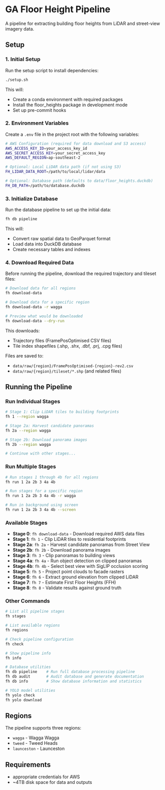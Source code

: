 # GA Floor Height Pipeline

A pipeline for extracting building floor heights from LiDAR and street-view imagery data.

## Setup

### 1. Initial Setup

Run the setup script to install dependencies:

```bash
./setup.sh
```

This will:
- Create a conda environment with required packages
- Install the floor_heights package in development mode
- Set up pre-commit hooks

### 2. Environment Variables

Create a `.env` file in the project root with the following variables:

```bash
# AWS Configuration (required for data download and S3 access)
AWS_ACCESS_KEY_ID=your_access_key_id
AWS_SECRET_ACCESS_KEY=your_secret_access_key
AWS_DEFAULT_REGION=ap-southeast-2

# Optional: Local LiDAR data path (if not using S3)
FH_LIDAR_DATA_ROOT=/path/to/local/lidar/data

# Optional: Database path (defaults to data/floor_heights.duckdb)
FH_DB_PATH=/path/to/database.duckdb
```

### 3. Initialize Database

Run the database pipeline to set up the initial data:

```bash
fh db pipeline
```

This will:
- Convert raw spatial data to GeoParquet format
- Load data into DuckDB database
- Create necessary tables and indexes

### 4. Download Required Data

Before running the pipeline, download the required trajectory and tileset files:

```bash
# Download data for all regions
fh download-data

# Download data for a specific region
fh download-data -r wagga

# Preview what would be downloaded
fh download-data --dry-run
```

This downloads:
- Trajectory files (FramePosOptimised CSV files)
- Tile index shapefiles (.shp, .shx, .dbf, .prj, .cpg files)

Files are saved to:
- `data/raw/{region}/FramePosOptimised-{region}-rev2.csv`
- `data/raw/{region}/tileset/*.shp` (and related files)

## Running the Pipeline

### Run Individual Stages

```bash
# Stage 1: Clip LiDAR tiles to building footprints
fh 1 --region wagga

# Stage 2a: Harvest candidate panoramas
fh 2a --region wagga

# Stage 2b: Download panorama images
fh 2b --region wagga

# Continue with other stages...
```

### Run Multiple Stages

```bash
# Run stages 1 through 4b for all regions
fh run 1 2a 2b 3 4a 4b

# Run stages for a specific region
fh run 1 2a 2b 3 4a 4b -r wagga

# Run in background using screen
fh run 1 2a 2b 3 4a 4b --screen
```

### Available Stages

- **Stage 0**: `fh download-data` - Download required AWS data files
- **Stage 1**: `fh 1` - Clip LiDAR tiles to residential footprints
- **Stage 2a**: `fh 2a` - Harvest candidate panoramas from Street View
- **Stage 2b**: `fh 2b` - Download panorama images
- **Stage 3**: `fh 3` - Clip panoramas to building views
- **Stage 4a**: `fh 4a` - Run object detection on clipped panoramas
- **Stage 4b**: `fh 4b` - Select best view with SigLIP occlusion scoring
- **Stage 5**: `fh 5` - Project point clouds to facade rasters
- **Stage 6**: `fh 6` - Extract ground elevation from clipped LiDAR
- **Stage 7**: `fh 7` - Estimate First Floor Heights (FFH)
- **Stage 8**: `fh 8` - Validate results against ground truth

### Other Commands

```bash
# List all pipeline stages
fh stages

# List available regions
fh regions

# Check pipeline configuration
fh check

# Show pipeline info
fh info

# Database utilities
fh db pipeline    # Run full database processing pipeline
fh db audit       # Audit database and generate documentation
fh db info        # Show database information and statistics

# YOLO model utilities
fh yolo check
fh yolo download
```

## Regions

The pipeline supports three regions:
- `wagga` - Wagga Wagga
- `tweed` - Tweed Heads
- `launceston` - Launceston

## Requirements
-  appropriate credentials for AWS
- ~4TB disk space for data and outputs
